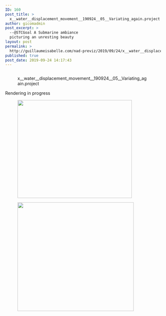 ```yaml
---
ID: 160
post_title: >
  x__water__displacement_movement__190924__05__Variating_again.project
author: gicomadmin
post_excerpt: >
  --@STCGoal A Submarine ambiance
  picturing an unresting beauty
layout: post
permalink: >
  http://guillaumeisabelle.com/nad-previz/2019/09/24/x__water__displacement_movement__190924__05__variating_again-project/
published: true
post_date: 2019-09-24 14:17:43
---
```

<!-- wp:image {"id":161} --><figure class="wp-block-image">

<img src="http://guillaumeisabelle.com/nad-previz/wp-content/uploads/sites/19/2019/09/image-28-1024x583.png" alt="" class="wp-image-161" /><figcaption>x\_\_water\_\_displacement_movement\_\_190924\_\_05__Variating_again.project</figcaption></figure> <!-- /wp:image -->

<!-- wp:paragraph -->

Rendering in progress

<!-- /wp:paragraph -->

<!-- wp:image {"id":172,"width":370,"height":318} --><figure class="wp-block-image is-resized">

<img src="http://guillaumeisabelle.com/nad-previz/wp-content/uploads/sites/19/2019/09/image-32.png" alt="" class="wp-image-172" width="370" height="318" /></figure> <!-- /wp:image -->

<!-- wp:image {"id":170,"width":376,"height":353} --><figure class="wp-block-image is-resized">

<img src="http://guillaumeisabelle.com/nad-previz/wp-content/uploads/sites/19/2019/09/image-31.png" alt="" class="wp-image-170" width="376" height="353" /></figure> <!-- /wp:image -->